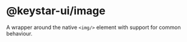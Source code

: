 # @keystar-ui/image

A wrapper around the native `<img/>` element with support for common behaviour.
